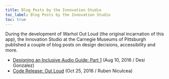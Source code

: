 ```yaml
---
title: Blog Posts by the Innovation Studio
toc_label: Blog Posts by the Innovation Studio
toc: true
---
```


During the development of Warhol Out Loud (the original incarnation of this app), the Innovation Studio at the Carnegie Museums of Pittsburgh published a couple of blog posts on design decisions, accessibility and more.

* [Designing an Inclusive Audio Guide: Part 1](https://studio.carnegiemuseums.org/designing-an-inclusive-audio-guide-part-1-198033ae4e4d) (Aug 10, 2016 / Desi Gonzalez)
* [Code Release: Out Loud](https://studio.carnegiemuseums.org/out-loud-cdc979453ef0) (Oct 25, 2016 / Ruben Niculcea)